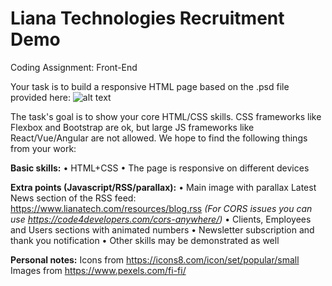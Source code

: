 # Liana Technologies Recruitment Demo

Coding Assignment: Front-End

Your task is to build a responsive HTML page based on the .psd file provided here: 
![alt text](https://raw.githubusercontent.com/Wildernessdick/Liana-Technologies---Recruitment-Demo/master/Liana%20Technologies%20-%20Recruitment%20Demo.jpg?token=GHSAT0AAAAAABZQAD5VH4CHFVR2M22F7APSY5EKYKA)

The task's goal is to show your core HTML/CSS skills. CSS frameworks like Flexbox and Bootstrap are ok, but large JS frameworks like React/Vue/Angular are not allowed. We hope to find the following things from your work:

**Basic skills:**
• HTML+CSS
• The page is responsive on different devices

**Extra points (Javascript/RSS/parallax):**
• Main image with parallax Latest News section of the RSS feed: https://www.lianatech.com/resources/blog.rss
*(For CORS issues you can use https://code4developers.com/cors-anywhere/)*
• Clients, Employees and Users sections with animated numbers
• Newsletter subscription and thank you notification
• Other skills may be demonstrated as well



**Personal notes:**
Icons from https://icons8.com/icon/set/popular/small
Images from https://www.pexels.com/fi-fi/

